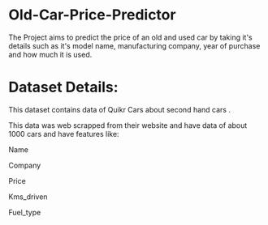 # Old-Car-Price-Predictor
The Project aims to predict the price of an old and used car by taking it's details such as it's model name, manufacturing company, year of purchase and  how much it is used.

# Dataset Details:
This dataset contains data of Quikr Cars about second hand cars . 

This data was web scrapped from their website and have data of about 1000 cars and have features like: 

Name 

Company 

Price 

Kms_driven 

Fuel_type

